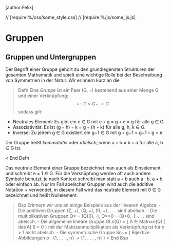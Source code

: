 [author:Felix]

// [require:%/css/some_style.css]
// [require:%/js/some_js.js]

# Gruppen
## Gruppen und Untergruppen

Der Begriff einer Gruppe gehört zu den grundlegensten Strukturen der gesamten
Mathematik und spielt eine wichtige Rolle bei der Beschreibung von Symmetrien
in der Natur. Wir erinnern kurz an die

> Defn
Eine *Gruppe* ist ein Paar (G, ◦) bestehend aus einer Menge G und
einer Verknüpfung:
$$
    ◦ : G × G −→ G
$$
sodass gilt:

- Neutrales Element: Es gibt ein e ∈ G mit e ◦ g = g ◦ e = g für alle g ∈ G.
- Assoziativität: Es ist (g ◦ h) ◦ k = g ◦ (h ◦ k) für alle g, h, k ∈ G.
- Inverse: Zu jedem g ∈ G existiert ein g−1 ∈ G mit g ◦ g−1 = g−1 ◦ g = e.

Die Gruppe heißt *kommutativ* oder *abelsch*, wenn a ◦ b = b ◦ a für alle a, b ∈ G ist.

< End Defn

Das neutrale Element einer Gruppe bezeichnet man auch als Einselement und
schreibt e = 1 ∈ G. Für die Verknüpfung werden oft auch andere Symbole benutzt,
je nach Kontext schreibt man statt a ◦ b auch a · b, a • b oder einfach ab. Nur im Fall
abelscher Gruppen wird auch die additive Notation + verwendet, in diesem Fall
wird das neutrale Element mit 0 ∈ G bezeichnet und heißt Nullelement.

> Bsp
    Erinnern wir uns an einige Beispiele aus der linearen Algebra:
    - Die additiven Gruppen (Z, +), (Q, +), (R, +), . . . sind abelsch.
    - Die multiplikativen Gruppen Q× = (Q\{0}, ·), Q×>0 = (Q>0, ·), . . . sind abelsch.
    - Die allgemeine lineare Gruppe GLn(Q) = { A ∈ Matn×n(Q) | det(A) 6 = 0 } mit der Matrizenmultiplikation als Verknüpfung ist für n > 1 nicht abelsch.
    - Die symmetrische Gruppe Sn := { Bijektive Abbildungen σ : {1, . . . , n} → {1, . . . , n} }
< End Bsp